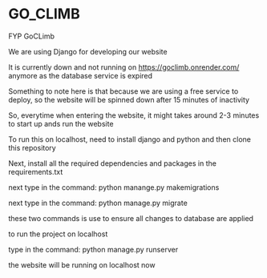# GO_CLIMB
 FYP GoCLimb

We are using Django for developing our website 

It is currently down and not running on https://goclimb.onrender.com/ anymore as the database service is expired

Something to note here is that because we are using a free service to deploy, so the website will be spinned down after 15 minutes of inactivity 

So, everytime when entering the website, it might takes around 2-3 minutes to start up ands run the website 


To run this on localhost, need to install django and python and then clone this repository 

Next, install all the required dependencies and packages in the requirements.txt 

next type in the command: python manange.py makemigrations 

next type in the command: python manage.py migrate 

these two commands is use to ensure all changes to database are applied


to run the project on localhost

type in the command: python manage.py runserver

the website will be running on localhost now
